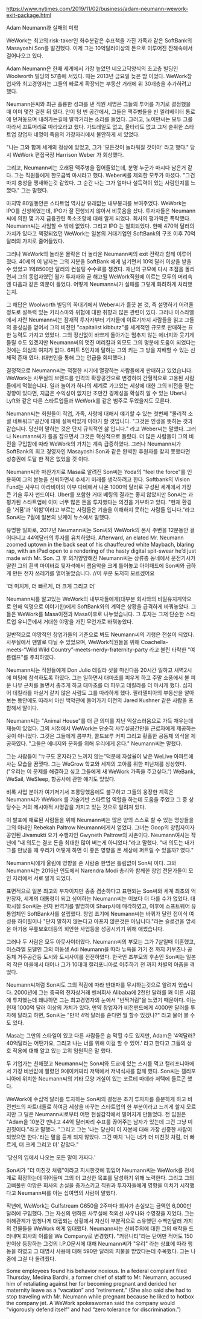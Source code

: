 https://www.nytimes.com/2019/11/02/business/adam-neumann-wework-exit-package.html

Adam Neumann과 실패의 미학

WeWork는 최고의 risk-taker인 화수분같은 수표책을 가진 가족과 같은 SoftBank의 Masayoshi Son를 발견했다. 이제 그는 10억달러이상의 돈으로 이루어진
잔해속에서 걸어나오고 있다.

Adam Neumann은 한때 세계에서 가장 높았던 네오고딕양식의 초고층 빌딩인 Woolworth 빌딩의 57층에 서있다. 때는 2013년 금요일 늦은 밤 이었다. WeWork창업자와
최고경영자는 그들의 빠르게 확장되는 부동산 거래에 위 30개층을 추가하려고 했다.

Neumann은씨와 최근 훌륭한 성과를 낸 직원 세명은 그들의 투어를 가기로 결정했을 때 이미 몇잔 걸친 뒤 였다. 안이 텅 빈 공간에서, 그들은 맥주병들을 빈 엘리베이터
통로에 던져놓으며 내려가는길에 딸깍거리는 소리를 들었다. 그러고, 노이만씨는 모두 그를 따라서 끄트머리로 따라오라고 했다. 가드레일도 없고, 울타리도 없고 그저 
술취한 스타트업 창업자 네명이 죽음의 가장자리에서 불안하게 서 있었다.

"나는 그와 함께 세계의 정상에 있었고, 그가 '모든것이 놀라워질 것이야' 라고 했다." 당시 WeWork 편집국장 Harrison Weber 가 회상했다.

그리고, Neumann씨는 오래된 맥주병을 집어들었는데, 분명 누군가 마시다 남은거 같다. 그는 직원들에게 한모금씩 마시라고 했다. Weber씨를 제외한 모두가 마셨다.
"그건 마치 충성을 맹새하는것 같았다. 그 순간 나는 그가 얼마나 설득력이 있는 사람인지를 느꼈다." 그는 말했다.

마지막 80일동안은 스타트업 역사상 유래없는 내부붕괴를 보여주었다. WeWork는 IPO를 신청하였는데, IPO가 잘 진행되지 않아서 비웃음을 샀다. 투자자들은 Neumann씨에 
의한 몇 가지 금융관련 독소조항에 대해 알게 되었다. 회사의 평가액은 폭락했다. Neumann씨는 사임할 수 밖에 없었다. 그리고 IPO 는 철회되었다.
한때 470억 달러의 가치가 있다고 책정되었던 WeWork는 일본의 거대기업인 SoftBank의 구조 이후 70억달러의 가치로 줄어들었다.

그러나 WeWork의 놀라운 몰락은 더 놀라운 Neumann씨의 exit 전략과 함께 이루어 졌다. 40세의 이 남자는 그의 지분을 SoftBank 에게 넘기면서 10억 달러 이상을 
받을 수 있었고 1억8500만 달러의 컨설팅 수수료를 챙겼다. 재난의 규모에 다시 초점을 돌리면서 그의 동업자였던 월가 투자자와 곧 해고될 WeWork직원에 이르는 모두의 
머리속엔 다음과 같은 의문이 들었다. 어떻게 Neumann씨가 실패를 그렇게 화려하게 처리했는지.

그 해답은 Woolworth 빌딩의 꼭대기에서 Weber씨가 흘끗 본 것, 즉 설명하기 어려울 정도로 설득력 있는 카리스마와 위험에 대한 취향과 많은 관련이 있다.
그러나 이스라엘에서 자란 Neumann씨는 잠재적 투자자부터 기자들에 이르기까지 사람들을 읽고 그들의 충성심을 얻어서 그의 비전인 "capitalist kibbutz"를 
세계적인 규모로 판매하는 묘한 능력도 가지고 있었다. 그의 정신없이 바쁘게 돌아가는 멈추지 않는 에너지와 웃기게 들릴 수도 있겠지만 Neumann씨의 멋진 머리칼과 
외모도 그의 명분에 도움이 되었다는 것에는 의심의 여지가 없다. 6피트 5인치에 달하는 그의 키는 그 방을 지배할 수 있는 신체적 존재 였다. (대변인을 통해 그는
언급을 회피했다.)

결정적으로 Neumann씨는 적절한 시기에 열광하는 사람들에게 판매하고 있었습니다. WeWork는 사무실의 브랜드를 인격의 확장공간으로 변경하여 간헐적으로 고용된 
사람들에게 먹혔습니다. 일과 놀이가 하나의 세계로 가고있는 세상에 대한 그의 비전을 믿는 경향이 있다면, 지금은 수익성이 없지만 조만간 경제성을 확실히 
알 수 있는 Uber나 Lyft와 같은 다른 스타트업들과 WeWork를 같은 범주로 두었을지도 모른다.

Neumann씨는 회원들이 직업, 가족, 사랑에 대해서 얘기할 수 있는 첫번째 "물리적 소셜 네트워크"공간에 대해 설득력있게 이야기 할 것입니다. "그것은 인생을 뜻하는
것과 같습니다. 당신이 말하는 것은 단지 규칙적인 삶 입니다." 라고 Weber씨는 말했다. 그러나 Neumann씨가 틀을 잡으면서 그것은 혁신적으로 들렸다.
더 많은 사람들이 그의 비전을 구입함에 따라 WeWork의 가치는 계속 급증하였다. 그러나 Neumann씨가 SoftBank의 최고 경영자인 Masayoshi Son과 같은
완벽한 후원자를 찾지 못했다면 성층권에 도달 한 적은 없었을 것 이다.

Neumann씨와 마찬가지로 Masa로 알려진 Son씨는 Yoda의 "feel the force"를 인용하여 그의 본능을 신뢰하면서 수세기 미래를 생각하려고 한다. Softbank의 
Vision Fund는 사우디 아라비아와 아부 다비에서 나온 1000억 달러로 구성된 세계에서 가장 큰 기술 투자 펀드이다. Uber를 포함한 거대 베팅의 결과는 좋지 않았지만
Son씨는 과평가된 스타트업에 이미 너무 많은 돈을 투자했다는 의견을 거부하고 있다. "현재 환경을 '거품'과 '위험'이라고 부르는 사람들은 기술을 이해하지 못하는 사람들 
입니다."라고 Son씨는 7월에 일본의 닛케이 뉴스에서 말했다.

유명한 일화로, 2017년 Neumann씨는 Son씨와 WeWork의 본사 주변을 12분동안 걸어다니고 44억달러의 투자를 유치하였다.
Afterward, an elated Mr. Neumann zoomed uptown in the back seat of his chauffeured white Maybach, blaring rap, with an iPad open to a rendering of the hasty digital spit-swear he’d just made with Mr. Son.
그 후 의기양양해진 Neumann씨는 상류층 동네에서 운전기사가 딸린 그의 흰색 마이바흐 뒷자석에서 랩음악을 크게 틀어놓고 아이패드에 Son씨와 급하게 만든 전자 쓰레기를 
열어놓았습니다. //이 부분 도저히 모르겠어요

'더 미치게, 더 빠르게, 더 크게 그리고 더'

Neumann씨를 알고있는 WeWork의 내부자들에게(대부분 회사와의 비밀유지계약으로 인해 익명으로 이야기한)에게 SoftBank와의 계약은 상황을 급격하게 바꿔놓았다.
그들은 WeWork를 Masa이전과 Masa이후로 나누었습니다. 그 투자는 그저 단순한 스타트업 유니콘에서 거대한 야망을 가진 무언가로 바꿔놓았다.

일반적으로 야망적인 창업가들의 기준으로 봐도 Neumann씨의 기행은 전설이 되었다. 사무실에서 맨발로 다닐 수 있었으며, WeWork직원들을 위해 Coachella-meets-“Wild Wild Country”-meets-nerdy-fraternity-party 라고 불린 타락한 "여름캠프"를 주최하였다. 

Neumann씨는 직원들에게 Don Julio 데킬라 샷을 마신다음 20시간 일하고 새벽2시에 미팅에 참석하도록 하였다. 그는 일하면서 대마초를 피우게 하고 주말 소풍에서 불 피운
나무 근처를 돌면서 춤추게 하고 대마초를 더 피우고 데킬라를 더 마시게 했다. 심지어 데킬라를 마실거 같지 않은 사람도 그를 따라하게 했다. 필라델피아의 부동산을 알아보는 동안에도
따라서 마신 백악관에 들어가기 이전의 Jared Kushner 같은 사람을 포함해서 말이다.

Neumann씨는 "Animal House"를 더 큰 의미를 지닌 익살스러움으로 가득 채우는데 재능이 있었다. 그의 시점에서 WeWork는 단순히 사무실공간만을 근로자에게 제공하는 
곳이 아니었다. 그것은 그들에게 콤부차, 콜드브루 커피 그리고 황홀한 공동체 의식을 제공하였다. "그들은 에너지와 문화를 위해 우리에게 온다." Neumann씨는 말했다.

그는 사람들이 "누구도 혼자라고 느끼지 않는"덕분에 자살율이 낮은 WeLive 아파트에 사는 모습을 꿈꿨다. 그는 WeGrow 학교와 세계의 고아를 위한 피난처를 상상했다.
("우리는 이 문제를 해결하고 싶고 그들에게 새 WeWork 가족을 주고싶다.") WeBank, WeSail, WeSleep, 항공사에 관한 얘기도 있었다.

비록 사업 분야가 여기저기서 조롱당했음에도 불구하고 그들의 웅장한 계획은 Neumann씨가 WeWork 를 기술기반 스타트업 역할을 하는데 도움을 주었고 그 중 상당수는 
거의 메시아적 사명감을 가지고 있는 것으로 알려져 있다.

이 발표에 매료된 사람들을 위해 Neumann씨는 많은 양의 스스로 할 수 있는 명상들을 그의 아내인 Rebekah Paltrow Neumann에게서 얻었다. 그녀는 Goop의 창립자이자
공인된 Jivamukti 요가 수행자인 Gwyneth Paltrow의 사촌이다. Neumann여사는 작년에 "내 의도는 결코 돈을 최대한 많이 버는게 아니었다."라고 말했다. "내 의도는 
내가 그를 만났을 때 우리가 어떻게 하면 이 좋은 영향을 온 세상에 퍼트릴 수 있을까? 였다."

Neumann씨에게 울림에 영향을 준 사람중 한명은 틀림없이 Son씨 이다. 그와 Neumann씨는 2016년 인도에서 Narendra Modi 총리와 함께한 창업 전문가들이 모인 자리에서
서로 알게 되었다.

표면적으로 일본 최고의 부자이지만 종종 겸손하다고 표현되는 Son씨와 세계 최초의 억만장자, 세계의 대통령이 되고 싶어하는 Neumann씨는 이보다 더 다를 수가 없었다.
대학시절 Son씨는 전자 번역기를 발명하여 Sharp사에 매각하였고, 이후에 소프트웨어 유통업체인 SoftBank사를 설립했다. 창업 초기에 Neumann씨는 바퀴가 달린 접이식 여성용 
하이힐이나 "단지 말하지 않는다고 아프지 않은것은 아닙니다."라는 슬로건을 앞세운 아기용 무릎보호대등의 희안한 사업등을 성공시키기 위해 애썼습니다.

그러나 두 사람은 모두 아웃사이더였다. Neumann씨의 부모는 그가 7살일때 이혼했고, 이스라엘 모델인 그의 여동생 Adi Neumann을 따라 뉴욕을 가기 전 까지 키부츠나 공동체 
거주공간등 도시와 도시사이를 전전하였다. 한국인 조부모의 후손인 Son씨는 일본의 작은 마을에서 태어나 그가 10대때 캘리포니아로 이주하기 전 까지 차별의 아픔을 겪었다.

Neumann씨처럼 Son씨도 그의 직감에 따라 반대파를 무시하는것으로 알려져 있습니다. 2000년에 그는 중국의 전자상거래 벤처회사 Alibaba에 2천만 달러를 꽤 이른 시점에 
투자했는데 왜냐하면 그는 최고경영자의 눈에서 "반짝거림"을 느꼈기 때문이다. 이는 현재 1000억 달러 이상의 가치가 있다. 만약 창업자가 비전펀드에게 4000만 달러를 투자해 
달라고 하면, Son씨는 "만약 4억 달러를 준다면 뭘 할수 있겠나?" 라고 물어 볼 수도 있다.

Masa는 그만의 스타일이 있고 다른 사람들은 숨 막힐 수도 있지만, Adam은 '4억달러? 40억달러는 어떤가요, 그리고 나는 너를 위해 이걸 할 수 있어.' 라고 한다고 그들의
상호 작용에 대해 알고 있는 고위 임원직은 말 했다.

두 기업가는 친해졌고 Neumann씨는 Son씨와 도쿄에 있는 스시를 먹고 캘리포니아에서 가장 비싼값에 팔렸던 9에이커짜리 저택에서 저녁식사를 함께 했다. Son씨는 캘리포니아에 위치한 
Neumann씨의 기타 모양 거실이 있는 코르테 마데라 저택에 들르곤 했다.

WeWork에 수십억 달러를 투자하는 Son씨의 결정은 초기 투자자를 흥분하게 하고 비전펀드의 파트너들로 하여금 세상을 바꾸는 스타트업의 한 부분이라고 느끼게 할지 모르지만 그 
딜은 Neumann씨로부터 어떤 현실감각에서 멀어지게 만들었다. 전 임원은 "Adam을 10분간 만나고 44억 달러짜리 수표를 끊어주는 남자가 있는데 그건 그냥 미친짓이다."라고 말했다.
"그리고 그는 '나는 당신이 이 자본에 대해 가장 신중한 사람이 되었으면 한다.'라는 말을 듣게 되지 않았다. 그건 마치 '나는 너가 더 미친것 처럼, 더 빠르게, 더 크게 그리고 더' 같았다."

'당신의 입에서 나오는 모든 말이 가짜다.'

Son씨가 "더 미친것 처럼"이라고 지시한것에 힘입어 Neumann씨는 WeWork를 전세계로 확장하는데 뛰어들며 그의 더 고상한 목표를 달성하기 위해 노력한다. 그리고 그의 
고삐풀린 야망은 회사의 손실을 증가스키고 직원과 투자자들에게 영향을 미치기 시작했다고 Neumann씨를 아는 십여명의 사람이 말했다.

작년에, WeWork는 Gulfstream G650을 2주마다 회사가 손실보는 금액인 6,000만 달러에 구입했다. 그는 자신의 맨하튼 사무실에 적외선 사우나와 수영장을 지었다.
그는 이해관계가 엄청나게 대립되는 상황에서 자신이 부분적으로 소유했던 수백만달러 가치의 건물들을 WeWork 에게 임대했다. Neumann씨는 신비주의에 대한 그의 애착을 드러내며 
회사의 이름을 We Company로 변경했다. "커뮤니티"라는 단어만 적어도 150만이상 등장하는 그것의 I.P.O문서에 대해 Neumann씨가 "우리" 라는 상표에 따라 행동을 하였고
그 대명사 사용에 대해 590만 달러의 지불을 받았다는데 주목했다. 그는 나중에 그걸 다 돌려줬다.

Some employees found his behavior noxious. In a federal complaint filed Thursday, Medina Bardhi, a former chief of staff to Mr. Neumann, accused him of retaliating against her for becoming pregnant and derided her maternity leave as a “vacation” and “retirement.” (She also said she had to stop traveling with Mr. Neumann while pregnant because he liked to hotbox the company jet. A WeWork spokeswoman said the company would “vigorously defend itself” and had “zero tolerance for discrimination.”)



